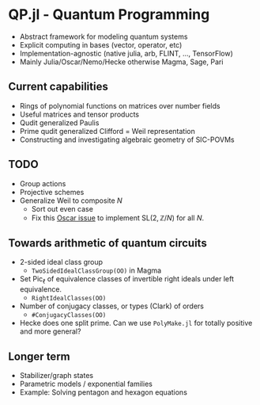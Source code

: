 # QP.jl - Quantum Programming

- Abstract framework for modeling quantum systems
- Explicit computing in bases (vector, operator, etc)
- Implementation-agnostic (native julia, arb, FLINT, ..., TensorFlow)
- Mainly Julia/Oscar/Nemo/Hecke otherwise Magma, Sage, Pari

## Current capabilities

- Rings of polynomial functions on matrices over number fields 
- Useful matrices and tensor products 
- Qudit generalized Paulis
- Prime qudit generalized Clifford = Weil representation
- Constructing and investigating algebraic geometry of SIC-POVMs


## TODO 
- Group actions
- Projective schemes
- Generalize Weil to composite $N$
  - Sort out even case
  - Fix this [Oscar issue](https://github.com/oscar-system/Oscar.jl/issues/649) to implement $\mathrm{SL}(2,\mathbb{Z}/N)$ for all $N$.


## Towards arithmetic of quantum circuits
- 2-sided ideal class group
  - `TwoSidedIdealClassGroup(OO)` in Magma
- Set $\mathrm{Pic}_\ell$ of equivalence classes of invertible right ideals under left equivalence. 
  - `RightIdealClasses(OO)`
- Number of conjugacy classes, or types (Clark) of orders
  - `#ConjugacyClasses(OO)`
- Hecke does one split prime.  Can we use `PolyMake.jl` for totally positive and more general? 


## Longer term
- Stabilizer/graph states 
- Parametric models / exponential families
- Example: Solving pentagon and hexagon equations


